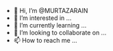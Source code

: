 - 👋 Hi, I’m @MURTAZARAIN
- 👀 I’m interested in ...
- 🌱 I’m currently learning ...
- 💞️ I’m looking to collaborate on ...
- 📫 How to reach me ...

<!---
MURTAZARAIN/MURTAZARAIN is a ✨ special ✨ repository because its `README.md` (this file) appears on your GitHub profile.
You can click the Preview link to take a look at your changes.
--->
